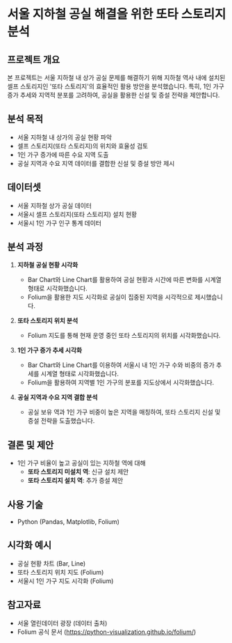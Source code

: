 # 서울 지하철 공실 해결을 위한 또타 스토리지 분석

## 프로젝트 개요
본 프로젝트는 서울 지하철 내 상가 공실 문제를 해결하기 위해 지하철 역사 내에 설치된 셀프 스토리지인 '또타 스토리지'의 효율적인 활용 방안을 분석했습니다. 특히, 1인 가구 증가 추세와 지역적 분포를 고려하여, 공실을 활용한 신설 및 증설 전략을 제안합니다.

## 분석 목적
- 서울 지하철 내 상가의 공실 현황 파악
- 셀프 스토리지(또타 스토리지)의 위치와 효율성 검토
- 1인 가구 증가에 따른 수요 지역 도출
- 공실 지역과 수요 지역 데이터를 결합한 신설 및 증설 방안 제시

## 데이터셋
- 서울 지하철 상가 공실 데이터
- 서울시 셀프 스토리지(또타 스토리지) 설치 현황
- 서울시 1인 가구 인구 통계 데이터

## 분석 과정
1. **지하철 공실 현황 시각화**
   - Bar Chart와 Line Chart를 활용하여 공실 현황과 시간에 따른 변화를 시계열 형태로 시각화했습니다.
   - Folium을 활용한 지도 시각화로 공실이 집중된 지역을 시각적으로 제시했습니다.

2. **또타 스토리지 위치 분석**
   - Folium 지도를 통해 현재 운영 중인 또타 스토리지의 위치를 시각화했습니다.

3. **1인 가구 증가 추세 시각화**
   - Bar Chart와 Line Chart를 이용하여 서울시 내 1인 가구 수와 비중의 증가 추세를 시계열 형태로 시각화했습니다.
   - Folium을 활용하여 지역별 1인 가구의 분포를 지도상에서 시각화했습니다.

4. **공실 지역과 수요 지역 결합 분석**
   - 공실 보유 역과 1인 가구 비중이 높은 지역을 매칭하여, 또타 스토리지 신설 및 증설 전략을 도출했습니다.

## 결론 및 제안
- 1인 가구 비율이 높고 공실이 있는 지하철 역에 대해
  - **또타 스토리지 미설치 역**: 신규 설치 제안
  - **또타 스토리지 설치 역**: 추가 증설 제안

## 사용 기술
- Python (Pandas, Matplotlib, Folium)

## 시각화 예시
- 공실 현황 차트 (Bar, Line)
- 또타 스토리지 위치 지도 (Folium)
- 서울시 1인 가구 지도 시각화 (Folium)

## 참고자료
- 서울 열린데이터 광장 (데이터 출처)
- Folium 공식 문서 (https://python-visualization.github.io/folium/)


